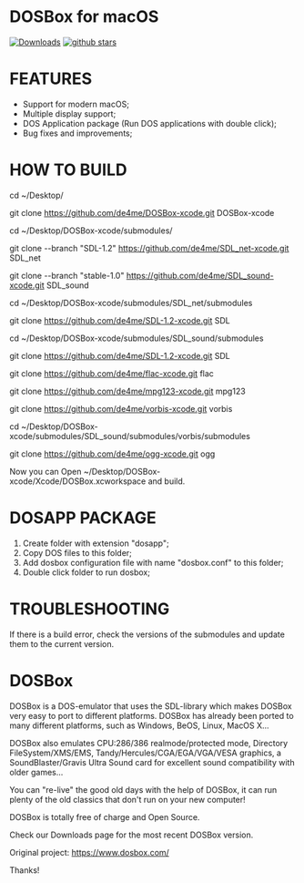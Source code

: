 
# DOSBox for macOS

[![Downloads](https://img.shields.io/github/downloads/de4me/DOSBox-xcode/total.svg)](https://github.com/de4me/DOSBox-xcode/releases)
[![github stars](https://img.shields.io/github/stars/de4me/DOSBox-xcode.svg)](https://github.com/de4me/DOSBox-xcode/stargazers)

# FEATURES

- Support for modern macOS;
- Multiple display support;
- DOS Application package (Run DOS applications with double click);
- Bug fixes and improvements;

# HOW TO BUILD

cd ~/Desktop/

git clone https://github.com/de4me/DOSBox-xcode.git DOSBox-xcode

cd ~/Desktop/DOSBox-xcode/submodules/

git clone --branch "SDL-1.2" https://github.com/de4me/SDL_net-xcode.git SDL_net

git clone --branch "stable-1.0" https://github.com/de4me/SDL_sound-xcode.git SDL_sound

cd ~/Desktop/DOSBox-xcode/submodules/SDL_net/submodules

git clone https://github.com/de4me/SDL-1.2-xcode.git SDL

cd ~/Desktop/DOSBox-xcode/submodules/SDL_sound/submodules

git clone https://github.com/de4me/SDL-1.2-xcode.git SDL

git clone https://github.com/de4me/flac-xcode.git flac

git clone https://github.com/de4me/mpg123-xcode.git mpg123

git clone https://github.com/de4me/vorbis-xcode.git vorbis

cd ~/Desktop/DOSBox-xcode/submodules/SDL_sound/submodules/vorbis/submodules

git clone https://github.com/de4me/ogg-xcode.git ogg

Now you can Open ~/Desktop/DOSBox-xcode/Xcode/DOSBox.xcworkspace and build.

# DOSAPP PACKAGE

1) Create folder with extension "dosapp";
2) Copy DOS files to this folder;
3) Add dosbox configuration file with name "dosbox.conf" to this folder;
4) Double click folder to run dosbox;

# TROUBLESHOOTING

If there is a build error, check the versions of the submodules and update them to the current version.

# DOSBox

DOSBox is a DOS-emulator that uses the SDL-library which makes DOSBox very easy to port to different platforms. DOSBox has already been ported to many different platforms, such as Windows, BeOS, Linux, MacOS X...

DOSBox also emulates CPU:286/386 realmode/protected mode, Directory FileSystem/XMS/EMS, Tandy/Hercules/CGA/EGA/VGA/VESA graphics, a SoundBlaster/Gravis Ultra Sound card for excellent sound compatibility with older games...

You can "re-live" the good old days with the help of DOSBox, it can run plenty of the old classics that don't run on your new computer!

DOSBox is totally free of charge and Open Source.

Check our Downloads page for the most recent DOSBox version.

Original project: https://www.dosbox.com/

Thanks!
